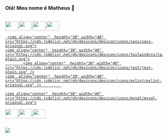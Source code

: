 ### Olá! Meu nome é Matheus 👋

<div>
  <a  href="https://github.com/MatheusAugustoBarbieri">
</div>
  <div style="display: inline_block"><br>
  <img align="center" height="30" width="40" src="https://cdn.jsdelivr.net/gh/devicons/devicon/icons/vuejs/vuejs-original.svg">
    <img align="center"  height="30" width="40" src="https://cdn.jsdelivr.net/gh/devicons/devicon/icons/nuxtjs/nuxtjs-original.svg">
    <img align="center"  height="30" width="40" src="https://cdn.jsdelivr.net/gh/devicons/devicon/icons/javascript/javascript-original.svg">
    <img align="center"  height="30" width="40" src="https://cdn.jsdelivr.net/gh/devicons/devicon/icons/typescript/typescript-original.svg">
    
     <img align="center"  height="30" width="40" src="https://cdn.jsdelivr.net/gh/devicons/devicon/icons/sass/sass-original.svg">
    <img align="center"  height="30" width="40" src="https://cdn.jsdelivr.net/gh/devicons/devicon/icons/tailwindcss/tailwindcss-plain.svg">
            <img align="center"  height="30" width="40" src="https://cdn.jsdelivr.net/gh/devicons/devicon/icons/jest/jest-plain.svg" />
    <img  align="center"  height="30" width="40" src="https://cdn.jsdelivr.net/gh/devicons/devicon/icons/eslint/eslint-original.svg" />         
<!--     <img align="center"  height="30" width="40" src="https://cdn.jsdelivr.net/gh/devicons/devicon/icons/laravel/laravel-plain.svg"> -->
    <img align="center"  height="30" width="40" src="https://cdn.jsdelivr.net/gh/devicons/devicon/icons/mysql/mysql-original.svg">
  <img align="center"  height="30" width="40" src="https://cdn.jsdelivr.net/gh/devicons/devicon/icons/nodejs/nodejs-original.svg">
  <img align="center"  height="30" width="40" src="https://cdn.jsdelivr.net/gh/devicons/devicon/icons/webpack/webpack-original.svg">
    <img align="center"  height="30" width="40" src="https://cdn.jsdelivr.net/gh/devicons/devicon/icons/docker/docker-original-wordmark.svg">
    
    
</div>
  
   ##
  <a href="https://www.linkedin.com/in/matheus-a-barbieri/" target="_blank"><img src="https://img.shields.io/badge/-LinkedIn-%230077B5?style=for-the-badge&logo=linkedin&logoColor=white" target="_blank"></a> 



